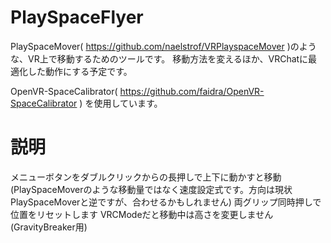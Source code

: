 # PlaySpaceFlyer
PlaySpaceMover( https://github.com/naelstrof/VRPlayspaceMover )のような、VR上で移動するためのツールです。
移動方法を変えるほか、VRChatに最適化した動作にする予定です。

OpenVR-SpaceCalibrator( https://github.com/faidra/OpenVR-SpaceCalibrator ) を使用しています。

# 説明
メニューボタンをダブルクリックからの長押しで上下に動かすと移動 (PlaySpaceMoverのような移動量ではなく速度設定式です。方向は現状PlaySpaceMoverと逆ですが、合わせるかもしれません)
両グリップ同時押しで位置をリセットします
VRCModeだと移動中は高さを変更しません(GravityBreaker用)
